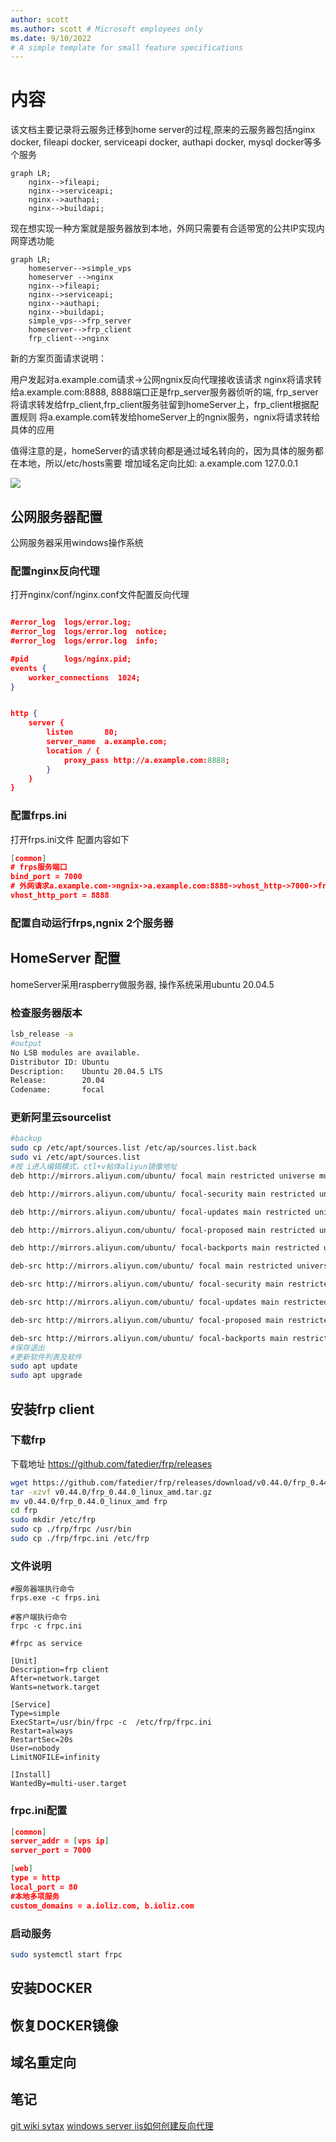 ```yaml
---
author: scott
ms.author: scott # Microsoft employees only
ms.date: 9/10/2022
# A simple template for small feature specifications
---
```

# 内容

该文档主要记录将云服务迁移到home server的过程,原来的云服务器包括nginx docker, fileapi docker, serviceapi docker, authapi docker, mysql docker等多个服务

```mermaid
graph LR;
    nginx-->fileapi;
    nginx-->serviceapi;
    nginx-->authapi;
    nginx-->buildapi;
```

现在想实现一种方案就是服务器放到本地，外网只需要有合适带宽的公共IP实现内网穿透功能

```mermaid
graph LR;
    homeserver-->simple_vps
    homeserver -->nginx
    nginx-->fileapi;
    nginx-->serviceapi;
    nginx-->authapi;
    nginx-->buildapi;
    simple_vps-->frp_server
    homeserver-->frp_client
    frp_client-->nginx
```

新的方案页面请求说明：

用户发起对a.example.com请求->公网ngnix反向代理接收该请求
nginx将请求转给a.example.com:8888, 8888端口正是frp_server服务器侦听的端,
frp_server将请求转发给frp_client,frp_client服务驻留到homeServer上，frp_client根据配置规则
将a.example.com转发给homeServer上的ngnix服务，ngnix将请求转给具体的应用

值得注意的是，homeServer的请求转向都是通过域名转向的，因为具体的服务都在本地，所以/etc/hosts需要
增加域名定向比如: a.example.com 127.0.0.1

![](images/20220913221809.png)  

## 公网服务器配置
公网服务器采用windows操作系统

### 配置nginx反向代理
打开nginx/conf/nginx.conf文件配置反向代理

```json

#error_log  logs/error.log;
#error_log  logs/error.log  notice;
#error_log  logs/error.log  info;

#pid        logs/nginx.pid;
events {
    worker_connections  1024;
}


http {
    server {
        listen       80;
        server_name  a.example.com;
        location / {
            proxy_pass http://a.example.com:8888;
        }
    }
}

```

### 配置frps.ini

打开frps.ini文件 配置内容如下

``` json
[common]
# frps服务端口
bind_port = 7000
# 外网请求a.example.com->ngnix->a.example.com:8888->vhost_http->7000->frp-client
vhost_http_port = 8888
```

### 配置自动运行frps,ngnix 2个服务器



## HomeServer 配置

homeServer采用raspberry做服务器, 操作系统采用ubuntu 20.04.5

### 检查服务器版本

```bash
lsb_release -a
#output
No LSB modules are available.
Distributor ID: Ubuntu
Description:    Ubuntu 20.04.5 LTS
Release:        20.04
Codename:       focal
```

### 更新阿里云sourcelist

```bash
#backup
sudo cp /etc/apt/sources.list /etc/ap/sources.list.back
sudo vi /etc/apt/sources.list
#按 i进入编辑模式，ctl+v粘体aliyun镜像地址
deb http://mirrors.aliyun.com/ubuntu/ focal main restricted universe multiverse

deb http://mirrors.aliyun.com/ubuntu/ focal-security main restricted universe multiverse

deb http://mirrors.aliyun.com/ubuntu/ focal-updates main restricted universe multiverse

deb http://mirrors.aliyun.com/ubuntu/ focal-proposed main restricted universe multiverse

deb http://mirrors.aliyun.com/ubuntu/ focal-backports main restricted universe multiverse

deb-src http://mirrors.aliyun.com/ubuntu/ focal main restricted universe multiverse

deb-src http://mirrors.aliyun.com/ubuntu/ focal-security main restricted universe multiverse

deb-src http://mirrors.aliyun.com/ubuntu/ focal-updates main restricted universe multiverse

deb-src http://mirrors.aliyun.com/ubuntu/ focal-proposed main restricted universe multiverse

deb-src http://mirrors.aliyun.com/ubuntu/ focal-backports main restricted universe multiverse
#保存退出
#更新软件列表及软件
sudo apt update
sudo apt upgrade
```
## 安装frp client

### 下载frp

下载地址 https://github.com/fatedier/frp/releases

```bash
wget https://github.com/fatedier/frp/releases/download/v0.44.0/frp_0.44.0_linux_amd.tar.gz
tar -xzvf v0.44.0/frp_0.44.0_linux_amd.tar.gz 
mv v0.44.0/frp_0.44.0_linux_amd frp
cd frp
sudo mkdir /etc/frp
sudo cp ./frp/frpc /usr/bin
sudo cp ./frp/frpc.ini /etc/frp

```

### 文件说明

```
#服务器端执行命令
frps.exe -c frps.ini

#客户端执行命令
frpc -c frpc.ini

#frpc as service

[Unit]
Description=frp client
After=network.target
Wants=network.target

[Service]
Type=simple
ExecStart=/usr/bin/frpc -c  /etc/frp/frpc.ini
Restart=always
RestartSec=20s
User=nobody
LimitNOFILE=infinity

[Install]
WantedBy=multi-user.target
```

### frpc.ini配置

```json
[common]
server_addr = [vps ip]
server_port = 7000

[web]
type = http
local_port = 80
#本地多项服务
custom_domains = a.ioliz.com, b.ioliz.com
```

### 启动服务
```bash
sudo systemctl start frpc
```

## 安装DOCKER


## 恢复DOCKER镜像

## 域名重定向


## 笔记


<a href="https://github.com/adam-p/markdown-here/wiki/Markdown-Cheatsheet">git wiki sytax</a>
<a href="https://blogs.msdn.microsoft.com/friis/2016/08/25/setup-iis-with-url-rewrite-as-a-reverse-proxy-for-real-world-apps/">windows server iis如何创建反向代理</a>
